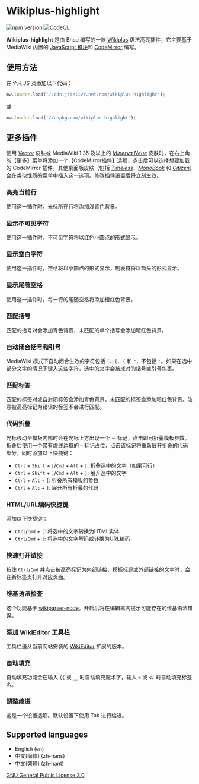 # Wikiplus-highlight

[![npm version](https://badge.fury.io/js/wikiplus-highlight.svg)](https://www.npmjs.com/package/wikiplus-highlight)
[![CodeQL](https://github.com/bhsd-harry/Wikiplus-highlight/actions/workflows/github-code-scanning/codeql/badge.svg)](https://github.com/bhsd-harry/Wikiplus-highlight/actions/workflows/github-code-scanning/codeql)

**Wikiplus-highlight** 是由 Bhsd 编写的一款 [Wikiplus](https://github.com/Wikiplus/Wikiplus) 语法高亮插件，它主要基于 MediaWiki 内置的 [JavaScript 模块](https://www.mediawiki.org/wiki/ResourceLoader/Core_modules)和 [CodeMirror](https://codemirror.net/) 编写。

## 使用方法

在*个人 JS 页*添加以下代码：

```javascript
mw.loader.load('//cdn.jsdelivr.net/npm/wikiplus-highlight');
```

或

```javascript
mw.loader.load('//unpkg.com/wikiplus-highlight');
```

## 更多插件

使用 *[Vector](https://www.mediawiki.org/wiki/Skin:Vector)* 皮肤或 MediaWiki 1.35 及以上的 *[Minerva Neue](https://www.mediawiki.org/wiki/Skin:Minerva_Neue)* 皮肤时，在右上角的【更多】菜单将添加一个【CodeMirror插件】选项，点击后可以选择想要加载的 CodeMirror 插件。其他桌面版皮肤（包括 *[Timeless](https://www.mediawiki.org/wiki/Skin:Timeless)*、*[MonoBook](https://www.mediawiki.org/wiki/Skin:MonoBook)* 和 *[Citizen](https://www.mediawiki.org/wiki/Skin:Citizen)*）会在类似性质的菜单中插入这一选项。修改插件设置后将立刻生效。

### 高亮当前行

使用这一插件时，光标所在行将添加浅青色背景。

### 显示不可见字符

使用这一插件时，不可见字符将以红色小圆点的形式显示。

### 显示空白字符

使用这一插件时，空格将以小圆点的形式显示，制表符将以箭头的形式显示。

### 显示尾随空格

使用这一插件时，每一行的尾随空格将添加橙红色背景。

### 匹配括号

匹配的括号对会添加青色背景，未匹配的单个括号会添加暗红色背景。

### 自动闭合括号和引号

MediaWiki 模式下自动闭合生效的字符包括 `(`、`[`、`{` 和 `"`，不包括 `'`。如果在选中部分文字的情况下键入这些字符，选中的文字会被成对的括号或引号包裹。

### 匹配标签

匹配的标签对或自封闭标签会添加青色背景，未匹配的标签会添加暗红色背景。注意被高亮标记为错误的标签不会进行匹配。

### 代码折叠

光标移动至模板内部时会在光标上方出现一个 `－` 标记，点击即可折叠模板参数。折叠后使用一个带有虚线边框的 `⋯` 标记占位，点击该标记将重新展开折叠的代码部分。同时添加以下快捷键：

- `Ctrl` + `Shift` + `[`/`Cmd` + `Alt` + `[`: 折叠选中的文字（如果可行）
- `Ctrl` + `Shift` + `]`/`Cmd` + `Alt` + `]`: 展开选中的文字
- `Ctrl` + `Alt` + `[`: 折叠所有模板的参数
- `Ctrl` + `Alt` + `]`: 展开所有折叠的代码

### HTML/URL编码快捷键

添加以下快捷键：

- `Ctrl`/`Cmd` + `[`: 将选中的文字转换为HTML实体
- `Ctrl`/`Cmd` + `]`: 将选中的文字解码或转换为URL编码

### 快速打开链接

按住 `Ctrl`/`Cmd` 并点击被高亮标记为内部链接、模板标题或外部链接的文字时，会在新标签页打开对应页面。

### 维基语法检查

这个功能基于 [wikiparser-node](https://github.com/bhsd-harry/wikiparser-node)。开启后将在编辑框内提示可能存在的维基语法错误。

### 添加 WikiEditor 工具栏

工具栏遵从当前网站安装的 [WikiEditor](https://www.mediawiki.org/wiki/Extension:WikiEditor) 扩展的版本。

### 自动填充

自动填充功能会在输入 `{{` 或 `__` 时自动填充魔术字，输入 `<` 或 `</` 时自动填充标签名。

### 调整缩进

这是一个设置选项。默认设置下使用 Tab 进行缩进。

## Supported languages

- English (en)
- 中文(简体) (zh-hans)
- 中文(繁體) (zh-hant)

[GNU General Public License 3.0](https://www.gnu.org/licenses/gpl-3.0-standalone.html)
